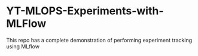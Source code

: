 # YT-MLOPS-Experiments-with-MLFlow
This repo has a complete demonstration of performing  experiment tracking using MLflow
